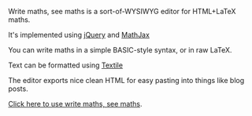 Write maths, see maths is a sort-of-WYSIWYG editor for HTML+LaTeX maths.

It's implemented using [jQuery](http://jquery.com) and [MathJax](http://www.mathjax.org)

You can write maths in a simple BASIC-style syntax, or in raw LaTeX.

Text can be formatted using [Textile](http://textile.thresholdstate.com)

The editor exports nice clean HTML for easy pasting into things like blog posts.

[Click here to use write maths, see maths](http://checkmyworking.com/misc/writemaths).
